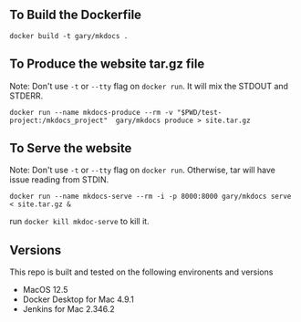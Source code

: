  ## To Build the Dockerfile

```
docker build -t gary/mkdocs .
```

## To Produce the website tar.gz file

Note: Don't use `-t` or `--tty` flag on `docker run`. It will mix the STDOUT and STDERR.

``` 
docker run --name mkdocs-produce --rm -v "$PWD/test-project:/mkdocs_project"  gary/mkdocs produce > site.tar.gz
```

## To Serve the website

Note: Don't use `-t` or `--tty` flag on `docker run`. Otherwise, tar will have issue reading from STDIN.

```
docker run --name mkdocs-serve --rm -i -p 8000:8000 gary/mkdocs serve < site.tar.gz &
```

run `docker kill mkdoc-serve` to kill it.

## Versions
This repo is built and tested on the following environents and versions

- MacOS 12.5
- Docker Desktop for  Mac 4.9.1
- Jenkins for Mac  2.346.2
